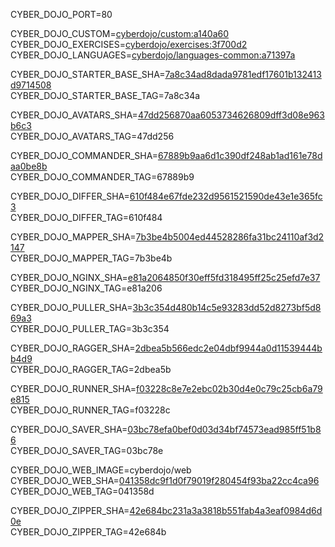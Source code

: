 
CYBER_DOJO_PORT=80<br/>

CYBER_DOJO_CUSTOM=[cyberdojo/custom:a140a60](https://github.com/cyber-dojo/custom/commit/a140a60abfbaca4390e158b87f535043517dc8e6)<br/>
CYBER_DOJO_EXERCISES=[cyberdojo/exercises:3f700d2](https://github.com/cyber-dojo/exercises/commit/3f700d20c279cf26389670544da5df64a2c2fa97)<br/>
CYBER_DOJO_LANGUAGES=[cyberdojo/languages-common:a71397a](https://github.com/cyber-dojo/languages/commit/a71397a37865d8e87c1f0090e7ea5f8294ced1da)<br/>

CYBER_DOJO_STARTER_BASE_SHA=[7a8c34ad8dada9781edf17601b132413d9714508](https://github.com/cyber-dojo/starter-base/commit/7a8c34ad8dada9781edf17601b132413d9714508)<br/>
CYBER_DOJO_STARTER_BASE_TAG=7a8c34a<br/>

CYBER_DOJO_AVATARS_SHA=[47dd256870aa6053734626809dff3d08e963b6c3](https://github.com/cyber-dojo/avatars/commit/47dd256870aa6053734626809dff3d08e963b6c3)<br/>
CYBER_DOJO_AVATARS_TAG=47dd256<br/>

CYBER_DOJO_COMMANDER_SHA=[67889b9aa6d1c390df248ab1ad161e78daa0be8b](https://github.com/cyber-dojo/commander/commit/67889b9aa6d1c390df248ab1ad161e78daa0be8b)<br/>
CYBER_DOJO_COMMANDER_TAG=67889b9<br/>

CYBER_DOJO_DIFFER_SHA=[610f484e67fde232d9561521590de43e1e365fc3](https://github.com/cyber-dojo/differ/commit/610f484e67fde232d9561521590de43e1e365fc3)<br/>
CYBER_DOJO_DIFFER_TAG=610f484<br/>

CYBER_DOJO_MAPPER_SHA=[7b3be4b5004ed44528286fa31bc24110af3d2147](https://github.com/cyber-dojo/mapper/commit/7b3be4b5004ed44528286fa31bc24110af3d2147)<br/>
CYBER_DOJO_MAPPER_TAG=7b3be4b<br/>

CYBER_DOJO_NGINX_SHA=[e81a2064850f30eff5fd318495ff25c25efd7e37](https://github.com/cyber-dojo/nginx/commit/e81a2064850f30eff5fd318495ff25c25efd7e37)<br/>
CYBER_DOJO_NGINX_TAG=e81a206<br/>

CYBER_DOJO_PULLER_SHA=[3b3c354d480b14c5e93283dd52d8273bf5d869a3](https://github.com/cyber-dojo/puller/commit/3b3c354d480b14c5e93283dd52d8273bf5d869a3)<br/>
CYBER_DOJO_PULLER_TAG=3b3c354<br/>

CYBER_DOJO_RAGGER_SHA=[2dbea5b566edc2e04dbf9944a0d11539444bb4d9](https://github.com/cyber-dojo/ragger/commit/2dbea5b566edc2e04dbf9944a0d11539444bb4d9)<br/>
CYBER_DOJO_RAGGER_TAG=2dbea5b<br/>

CYBER_DOJO_RUNNER_SHA=[f03228c8e7e2ebc02b30d4e0c79c25cb6a79e815](https://github.com/cyber-dojo/runner/commit/f03228c8e7e2ebc02b30d4e0c79c25cb6a79e815)<br/>
CYBER_DOJO_RUNNER_TAG=f03228c<br/>

CYBER_DOJO_SAVER_SHA=[03bc78efa0bef0d03d34bf74573ead985ff51b86](https://github.com/cyber-dojo/saver/commit/03bc78efa0bef0d03d34bf74573ead985ff51b86)<br/>
CYBER_DOJO_SAVER_TAG=03bc78e<br/>

CYBER_DOJO_WEB_IMAGE=cyberdojo/web
CYBER_DOJO_WEB_SHA=[041358dc9f1d0f79019f280454f93ba22cc4ca96](https://github.com/cyber-dojo/web/commit/041358dc9f1d0f79019f280454f93ba22cc4ca96)<br/>
CYBER_DOJO_WEB_TAG=041358d<br/>

CYBER_DOJO_ZIPPER_SHA=[42e684bc231a3a3818b551fab4a3eaf0984d6d0e](https://github.com/cyber-dojo/zipper/commit/42e684bc231a3a3818b551fab4a3eaf0984d6d0e)<br/>
CYBER_DOJO_ZIPPER_TAG=42e684b<br/>
